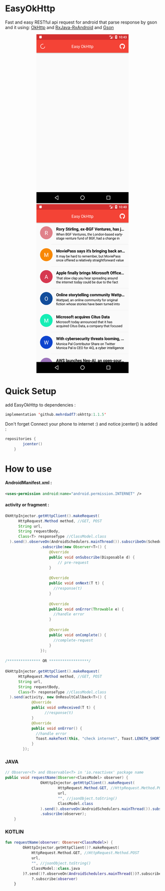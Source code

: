 # EasyOkHttp
Fast and easy RESTful api request for android that parse response by gson and it using: 
[OkHttp](https://square.github.io/okhttp)
and
[RxJava-RxAndroid](https://github.com/ReactiveX/RxAndroid)
and
[Gson](https://github.com/google/gson)

<p align="center">
  <img width="300" height="550" src="https://github.com/mehrdadf7/EasyOkHttp/blob/master/screen_shot0.png">
  <img width="300" height="550" src="https://github.com/mehrdadf7/EasyOkHttp/blob/master/screen_shot.png">
</p>

# Quick Setup
add EasyOkHttp to dependencies :
```java
implementation 'github.mehrdadf7:okhttp:1.1.5'
```

Don't forget Connect your phone to internet :) 
and notice jcenter() is added :
```java
repositories {
        jcenter()
    }
```

# How to use

#### AndroidManifest.xml :
```xml
<uses-permission android:name="android.permission.INTERNET" />
```

#### activity or fragment :
```java
OkHttpInjector.getHttpClient().makeRequest(
      HttpRequest.Method method, //GET, POST
      String url, 
      String requestBody, 
      Class<T> responseType //ClassModel.class
  ).send().observeOn(AndroidSchedulers.mainThread()).subscribeOn(Schedulers.newThread())
                .subscribe(new Observer<T>() {
                    @Override
                    public void onSubscribe(Disposable d) {
                        // pre-request
                    }

                    @Override
                    public void onNext(T t) {
                      //response(t)
                    }

                    @Override
                    public void onError(Throwable e) {
                      //handle error
                    }

                    @Override
                    public void onComplete() {
                      //complete-request
                    }
                });
                
/*************** OR ******************/    

OkHttpInjector.getHttpClient().makeRequest(
      HttpRequest.Method method, //GET, POST
      String url, 
      String requestBody, 
      Class<T> responseType //ClassModel.class
  ).send(activity, new OnResultCallback<T>() {
            @Override
            public void onReceived(T t) {
                  //response(t)
            }
            @Override
            public void onError() {
              //handle error
              Toast.makeText(this, "check internet", Toast.LENGTH_SHORT).show();
            }
        });                

```

### JAVA
```java
// Observer<T> and Observable<T> in 'io.reactivex' package name
public void requestName(Observer<ClassModel> observer) {
                OkHttpInjector.getHttpClient().makeRequest(
                        HttpRequest.Method.GET, //HttpRequest.Method.POST
                        url,
                        "", //jsonObject.toString()
                        ClassModel.class
                ).send().observeOn(AndroidSchedulers.mainThread()).subscribeOn(Schedulers.newThread())
                .subscribe(observer);
    }
```
### KOTLIN
```kotlin
fun requestName(observer: Observer<ClassModel>) {
        OkHttpInjector.getHttpClient()?.makeRequest(
            HttpRequest.Method.GET, //HttpRequest.Method.POST
            url,
            "", //jsonObject.toString()
            ClassModel::class.java
        )?.send()?.observeOn(AndroidSchedulers.mainThread())?.subscribeOn(Schedulers.newThread())
            ?.subscribe(observer)
    }
```
